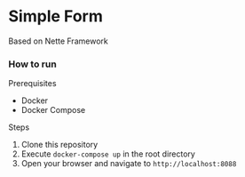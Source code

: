 Simple Form
=================
Based on Nette Framework

### How to run

Prerequisites
- Docker
- Docker Compose

Steps
1. Clone this repository
2. Execute `docker-compose up` in the root directory
3. Open your browser and navigate to `http://localhost:8088`